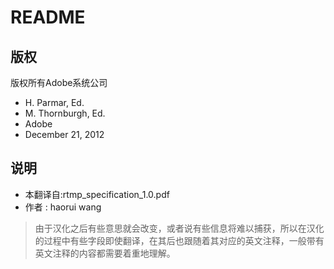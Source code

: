 # README

## 版权
版权所有Adobe系统公司
- H. Parmar, Ed.
- M. Thornburgh, Ed.
- Adobe
- December 21, 2012

## 说明
- 本翻译自:rtmp_specification_1.0.pdf
- 作者 : haorui wang

> 由于汉化之后有些意思就会改变，或者说有些信息将难以捕获，所以在汉化的过程中有些字段即使翻译，在其后也跟随着其对应的英文注释，一般带有英文注释的内容都需要着重地理解。


